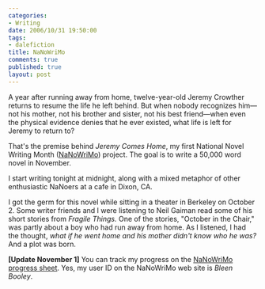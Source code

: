 ```yaml
--- 
categories: 
- Writing
date: 2006/10/31 19:50:00
tags: 
- dalefiction
title: NaNoWriMo
comments: true
published: true
layout: post
---
```


A year after running away from home, twelve-year-old Jeremy Crowther returns to resume the life he left behind.  But when nobody recognizes him—not his mother, not his brother and sister, not his best friend—when even the physical evidence denies that he ever existed, what life is left for Jeremy to return to?

That's the premise behind <em>Jeremy Comes Home</em>, my first National Novel Writing Month (<a href="http://www.nanowrimo.org">NaNoWriMo</a>) project.  The goal is to write a 50,000 word novel in November.

I start writing tonight at midnight, along with a mixed metaphor of other enthusiastic NaNoers at a cafe in Dixon, CA.

I got the germ for this novel while sitting in a theater in Berkeley on October 2.  Some writer friends and I were listening to Neil Gaiman read some of his short stories from <em>Fragile Things.</em>  One of the stories, "October in the Chair," was partly about a boy who had run away from home.  As I listened, I had the thought, <em>what if he went home and his mother didn't know who he was?</em>  And a plot was born.

<strong>[Update November 1]</strong>  You can track my progress on the <a href="http://www.nanowrimo.org/NanowrimoUtils/ProgressReport/125998.html">NaNoWriMo progress sheet</a>.  Yes, my user ID on the NaNoWriMo web site is <em>Bleen Booley</em>.
